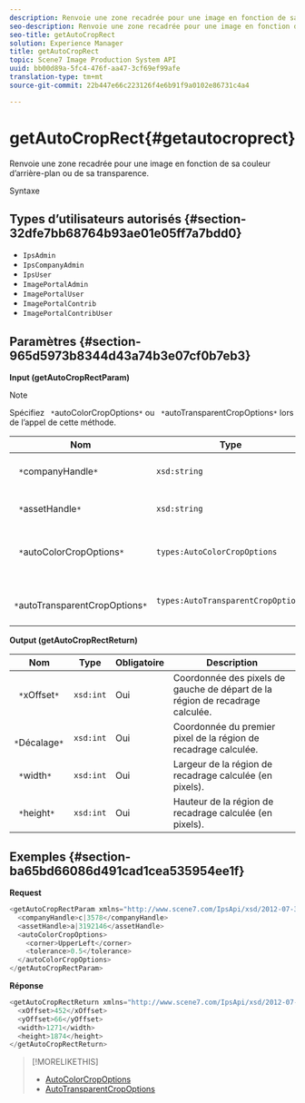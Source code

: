 ```yaml
---
description: Renvoie une zone recadrée pour une image en fonction de sa couleur d’arrière-plan ou de sa transparence.
seo-description: Renvoie une zone recadrée pour une image en fonction de sa couleur d’arrière-plan ou de sa transparence.
seo-title: getAutoCropRect
solution: Experience Manager
title: getAutoCropRect
topic: Scene7 Image Production System API
uuid: bb00d89a-5fc4-476f-aa47-3cf69ef99afe
translation-type: tm+mt
source-git-commit: 22b447e66c223126f4e6b91f9a0102e86731c4a4

---
```



# getAutoCropRect{#getautocroprect}

Renvoie une zone recadrée pour une image en fonction de sa couleur d’arrière-plan ou de sa transparence.

Syntaxe

## Types d’utilisateurs autorisés {#section-32dfe7bb68764b93ae01e05ff7a7bdd0}

* `IpsAdmin`
* `IpsCompanyAdmin`
* `IpsUser`
* `ImagePortalAdmin`
* `ImagePortalUser`
* `ImagePortalContrib`
* `ImagePortalContribUser`

## Paramètres {#section-965d5973b8344d43a74b3e07cf0b7eb3}

**Input (getAutoCropRectParam)**

>[!NOTE]
>
>Spécifiez ` *`autoColorCropOptions`*` ou ` *`autoTransparentCropOptions`*` lors de l’appel de cette méthode.

| Nom | Type | Obligatoire | Description |
|---|---|---|---|
| ` *`companyHandle`*` | `xsd:string` | Oui | La poignée du avec la ressource que vous souhaitez utiliser. |
| ` *`assetHandle`*` | `xsd:string` | Oui | Poignée de la ressource avec laquelle vous souhaitez travailler. |
| ` *`autoColorCropOptions`*` | `types:AutoColorCropOptions` | Non | Calcule le rectangle de recadrage en fonction de la couleur. Voir [AutoColorCropOptions](../../../types/c-data-types/r-auto-color-crop-options.md#reference-976c3a1f8e47473cae016a4e9e09e4a6). |
| ` *`autoTransparentCropOptions`*` | `types:AutoTransparentCropOptions` | Non | Calcule le rectangle de recadrage en fonction de la transparence. Voir [AutoTransparentCropOptions](../../../types/c-data-types/r-auto-transparent-crop-options.md#reference-f4460b3bdf814f4c85e4f097ea4e6e2b). |

**Output (getAutoCropRectReturn)**

| Nom | Type | Obligatoire | Description |
|---|---|---|---|
| ` *`xOffset`*` | `xsd:int` | Oui | Coordonnée des pixels de gauche de départ de la région de recadrage calculée. |
| ` *`Décalage`*` | `xsd:int` | Oui | Coordonnée du premier pixel de la région de recadrage calculée. |
| ` *`width`*` | `xsd:int` | Oui | Largeur de la région de recadrage calculée (en pixels). |
| ` *`height`*` | `xsd:int` | Oui | Hauteur de la région de recadrage calculée (en pixels). |

## Exemples {#section-ba65bd66086d491cad1cea535954ee1f}

**Request**

```java
<getAutoCropRectParam xmlns="http://www.scene7.com/IpsApi/xsd/2012-07-31-beta">
  <companyHandle>c|3578</companyHandle>
  <assetHandle>a|3192146</assetHandle>
  <autoColorCropOptions>
    <corner>UpperLeft</corner>
    <tolerance>0.5</tolerance>
  </autoColorCropOptions>
</getAutoCropRectParam>
```

**Réponse**

```java
<getAutoCropRectReturn xmlns="http://www.scene7.com/IpsApi/xsd/2012-07-31-beta">
  <xOffset>452</xOffset>
  <yOffset>66</yOffset>
  <width>1271</width>
  <height>1874</height>
</getAutoCropRectReturn>
```

>[!MORELIKETHIS]
>
>* [AutoColorCropOptions](../../../types/c-data-types/r-auto-color-crop-options.md#reference-976c3a1f8e47473cae016a4e9e09e4a6)
>* [AutoTransparentCropOptions](../../../types/c-data-types/r-auto-transparent-crop-options.md#reference-f4460b3bdf814f4c85e4f097ea4e6e2b)


